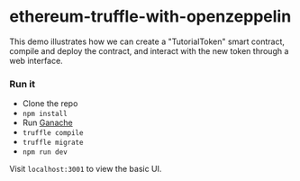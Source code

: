 # ethereum-truffle-with-openzeppelin

This demo illustrates how we can create a "TutorialToken" smart contract, compile and deploy the contract, and interact with the new token through a web interface.

### Run it

* Clone the repo
* `npm install`
* Run [Ganache](http://truffleframework.com/ganache/)
* `truffle compile`
* `truffle migrate`
* `npm run dev`

Visit `localhost:3001` to view the basic UI.
